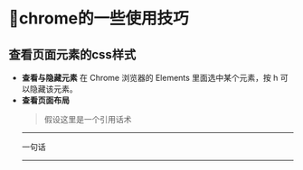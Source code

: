 # chrome的一些使用技巧
## 查看页面元素的css样式
* **查看与隐藏元素**
在 Chrome 浏览器的 Elements 里面选中某个元素，按 h 可以隐藏该元素。
* **查看页面布局**
  >假设这里是一个引用话术
  * * * 
  一句话
  - - -